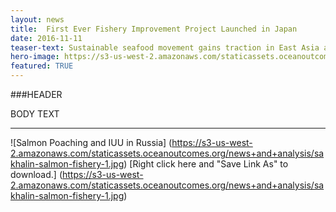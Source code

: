 ```yaml
---
layout: news
title:  First Ever Fishery Improvement Project Launched in Japan
date: 2016-11-11
teaser-text: Sustainable seafood movement gains traction in East Asia as industry, NGOs, and fishermen come together to launch the Tokyo Bay Sea Perch FIP, the first project of its kind in Japan.
hero-image: https://s3-us-west-2.amazonaws.com/staticassets.oceanoutcomes.org/news+and+analysis/hero+images/board-launch-hero.jpg
featured: TRUE
---
```

###HEADER

BODY TEXT

----

![Salmon Poaching and IUU in Russia]
(https://s3-us-west-2.amazonaws.com/staticassets.oceanoutcomes.org/news+and+analysis/sakhalin-salmon-fishery-1.jpg)
[Right click here and "Save Link As" to download.] (https://s3-us-west-2.amazonaws.com/staticassets.oceanoutcomes.org/news+and+analysis/sakhalin-salmon-fishery-1.jpg)
